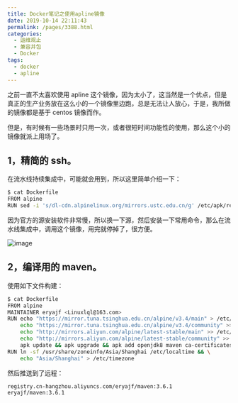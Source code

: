 ```yaml
---
title: Docker笔记之使用apline镜像
date: 2019-10-14 22:11:43
permalink: /pages/3388.html
categories:
  - 运维观止
  - 兼容并包
  - Docker
tags:
  - docker
  - apline
---
```


之前一直不太喜欢使用 apline 这个镜像，因为太小了，这当然是一个优点，但是真正的生产业务放在这么小的一个镜像里边跑，总是无法让人放心，于是，我所做的镜像都是基于 centos 镜像而作。



但是，有时候有一些场景时只用一次，或者很短时间功能性的使用，那么这个小的镜像就派上用场了。



## 1，精简的 ssh。



在流水线持续集成中，可能就会用到，所以这里简单介绍一下：



```sh
$ cat Dockerfile
FROM alpine
RUN sed -i 's/dl-cdn.alpinelinux.org/mirrors.ustc.edu.cn/g' /etc/apk/repositories && apk add --update-cache openssh rsync && rm -rf /var/cache/apk/*
```



因为官方的源安装软件非常慢，所以换一下源，然后安装一下常用命令，那么在流水线集成中，调用这个镜像，用完就停掉了，很方便。





![image](https://tva3.sinaimg.cn/large/008k1Yt0ly1grzi8zexacj31hc0u0x6r.jpg)





## 2，编译用的 maven。



使用如下文件构建：



```sh
$ cat Dockerfile
FROM alpine
MAINTAINER eryajf <Linuxlql@163.com>
RUN echo "https://mirror.tuna.tsinghua.edu.cn/alpine/v3.4/main" > /etc/apk/repositories && \
    echo "https://mirror.tuna.tsinghua.edu.cn/alpine/v3.4/community" >> /etc/apk/repositories && \
    echo "http://mirrors.aliyun.com/alpine/latest-stable/main" >> /etc/apk/repositories && \
    echo "http://mirrors.aliyun.com/alpine/latest-stable/community" >> /etc/apk/repositories && \
    apk update && apk upgrade && apk add openjdk8 maven ca-certificates tzdata && rm -rf /var/cache/apk/*
RUN ln -sf /usr/share/zoneinfo/Asia/Shanghai /etc/localtime && \
    echo "Asia/Shanghai" > /etc/timezone
```



然后推送到了远程：



```sh
registry.cn-hangzhou.aliyuncs.com/eryajf/maven:3.6.1
eryajf/maven:3.6.1
```
